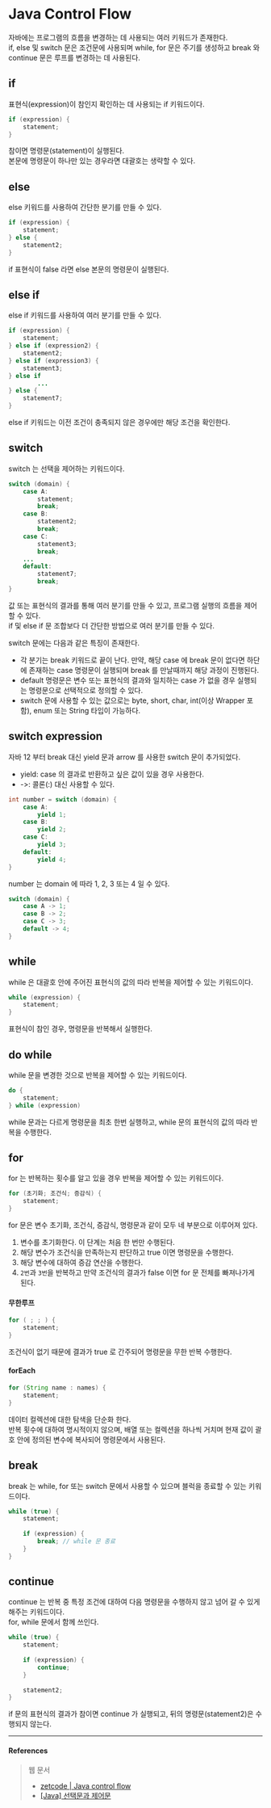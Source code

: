# Java Control Flow

자바에는 프로그램의 흐름을 변경하는 데 사용되는 여러 키워드가 존재한다.  
if, else 및 switch 문은 조건문에 사용되며 while, for 문은 주기를 생성하고 break 와 continue 문은 루프를 변경하는 데 사용된다.

## if

표현식(expression)이 참인지 확인하는 데 사용되는 if 키워드이다.  

```java
if (expression) {
    statement;
}
```

참이면 명령문(statement)이 실행된다.  
본문에 명령문이 하나만 있는 경우라면 대괄호는 생략할 수 있다.  

## else

else 키워드를 사용하여 간단한 분기를 만들 수 있다.  

```java
if (expression) {
    statement;
} else {
    statement2;
}
```

if 표현식이 false 라면 else 본문의 명령문이 실행된다.

## else if

else if 키워드를 사용하여 여러 분기를 만들 수 있다.   

```java
if (expression) {
    statement;
} else if (expression2) {
    statement2;
} else if (expression3) {
    statement3;
} else if
        ...
} else {
    statement7;
}
```

else if 키워드는 이전 조건이 충족되지 않은 경우에만 해당 조건을 확인한다.

## switch

switch 는 선택을 제어하는 키워드이다.  

```java
switch (domain) {
    case A:
        statement;
        break;
    case B:
        statement2;
        break;
    case C:
        statement3;
        break;
    ...
    default:
        statement7;
        break;
}
```
값 또는 표현식의 결과를 통해 여러 분기를 만들 수 있고, 프로그램 실행의 흐름을 제어 할 수 있다.  
if 및 else if 문 조합보다 더 간단한 방법으로 여러 분기를 만들 수 있다. 

switch 문에는 다음과 같은 특징이 존재한다.  
- 각 분기는 break 키워드로 끝이 난다. 만약, 해당 case 에 break 문이 없다면 하단에 존재하는 case 명령문이 실행되며 break 를 만날때까지 해당 과정이 진행된다.
- default 명령문은 변수 또는 표현식의 결과와 일치하는 case 가 없을 경우 실행되는 명령문으로 선택적으로 정의할 수 있다.
- switch 문에 사용할 수 있는 값으로는 byte, short, char, int(이상 Wrapper 포함), enum 또는 String 타입이 가능하다.

## switch expression

자바 12 부터 break 대신 yield 문과 arrow 를 사용한 switch 문이 추가되었다.  
- yield: case 의 결과로 반환하고 싶은 값이 있을 경우 사용한다.  
- ->: 콜론(:) 대신 사용할 수 있다.  

```java
int number = switch (domain) {
    case A:
        yield 1;
    case B:
        yield 2;
    case C:
        yield 3;
    default:
        yield 4;
}
```

number 는 domain 에 따라 1, 2, 3 또는 4 일 수 있다.  

```java
switch (domain) {
    case A -> 1;
    case B -> 2;
    case C -> 3;
    default -> 4;
}
```

## while

while 은 대괄호 안에 주어진 표현식의 값의 따라 반복을 제어할 수 있는 키워드이다.  

```java
while (expression) {
    statement;
}
```

표현식이 참인 경우, 명령문을 반복해서 실행한다.  

## do while

while 문을 변경한 것으로 반복을 제어할 수 있는 키워드이다.  

```java
do {
    statement;
} while (expression)
```

while 문과는 다르게 명령문을 최초 한번 실행하고, while 문의 표현식의 값의 따라 반복을 수행한다.  

## for

for 는 반복하는 횟수를 알고 있을 경우 반복을 제어할 수 있는 키워드이다.

```java
for (초기화; 조건식; 증감식) {
    statement;
}
```

for 문은 변수 초기화, 조건식, 증감식, 명령문과 같이 모두 네 부분으로 이루어져 있다.  
1. 변수를 초기화한다. 이 단계는 처음 한 번만 수행된다.  
2. 해당 변수가 조건식을 만족하는지 판단하고 true 이면 명령문을 수행한다.
3. 해당 변수에 대하여 증감 연산을 수행한다.  
4. `2번`과 `3번`을 반복하고 만약 조건식의 결과가 false 이면 for 문 전체를 빠져나가게 된다.

#### 무한루프

```java
for ( ; ; ) {
    statement;
}
```

조건식이 없기 때문에 결과가 true 로 간주되어 명령문을 무한 반복 수행한다.  

#### forEach

```java
for (String name : names) {
    statement;
}
```

데이터 컬렉션에 대한 탐색을 단순화 한다.  
반복 횟수에 대하여 명시적이지 않으며, 배열 또는 컬렉션을 하나씩 거치며 현재 값이 괄호 안에 정의된 변수에 복사되어 명령문에서 사용된다.  

## break

break 는 while, for 또는 switch 문에서 사용할 수 있으며 블럭을 종료할 수 있는 키워드이다.  

```java
while (true) {
    statement;
    
    if (expression) {
        break; // while 문 종료
    }
}
```

## continue

continue 는 반복 중 특정 조건에 대하여 다음 명령문을 수행하지 않고 넘어 갈 수 있게 해주는 키워드이다.  
for, while 문에서 함께 쓰인다.  

```java
while (true) {
    statement;
    
    if (expression) {
        continue;
    }
    
    statement2;
}
```

if 문의 표현식의 결과가 참이면 continue 가 실행되고, 뒤의 명령문(statement2)은 수행되지 않는다.

<hr>

#### References

> 웹 문서
> - [zetcode | Java control flow](https://zetcode.com/lang/java/flow/)
> - [[Java] 선택문과 제어문](https://ahnyezi.github.io/java/javastudy4-flowcontrol/)
